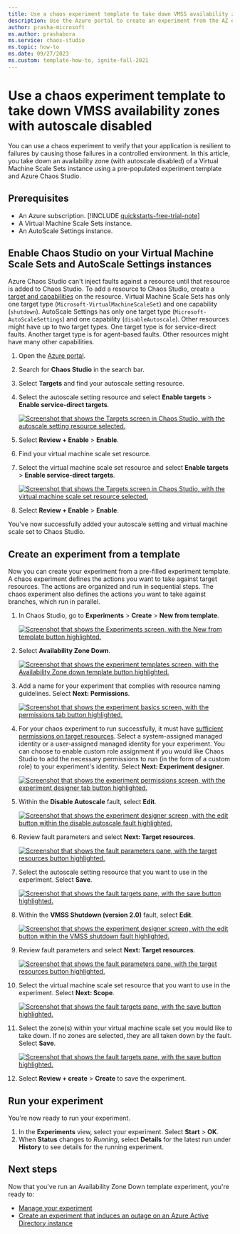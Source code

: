 ```yaml
---
title: Use a chaos experiment template to take down VMSS availability zones with autoscale disabled
description: Use the Azure portal to create an experiment from the AZ down experiment template.
author: prasha-microsoft 
ms.author: prashabora
ms.service: chaos-studio
ms.topic: how-to
ms.date: 09/27/2023
ms.custom: template-how-to, ignite-fall-2021
---
```


# Use a chaos experiment template to take down VMSS availability zones with autoscale disabled

You can use a chaos experiment to verify that your application is resilient to failures by causing those failures in a controlled environment. In this article, you take down an availability zone (with autoscale disabled) of a Virtual Machine Scale Sets instance using a pre-populated experiment template and Azure Chaos Studio.

## Prerequisites

- An Azure subscription. [!INCLUDE [quickstarts-free-trial-note](../../includes/quickstarts-free-trial-note.md)]
- A Virtual Machine Scale Sets instance.
- An AutoScale Settings instance.

## Enable Chaos Studio on your Virtual Machine Scale Sets and AutoScale Settings instances

Azure Chaos Studio can't inject faults against a resource until that resource is added to Chaos Studio. To add a resource to Chaos Studio, create a [target and capabilities](chaos-studio-targets-capabilities.md) on the resource. Virtual Machine Scale Sets has only one target type (`Microsoft-VirtualMachineScaleSet`) and one capability (`shutdown`). AutoScale Settings has only one target type (`Microsoft-AutoScaleSettings`) and one capability (`disableAutoscale`). Other resources might have up to two target types. One target type is for service-direct faults. Another target type is for agent-based faults. Other resources might have many other capabilities.

1. Open the [Azure portal](https://portal.azure.com).
1. Search for **Chaos Studio** in the search bar.
1. Select **Targets** and find your autoscale setting resource.
1. Select the autoscale setting resource and select **Enable targets** > **Enable service-direct targets**.

      [![Screenshot that shows the Targets screen in Chaos Studio, with the autoscale setting resource selected.](images/templates-azdowntargetenableone.png) ](images/templates-azdowntargetenableone.png#lightbox)
1. Select **Review + Enable** > **Enable**.
1. Find your virtual machine scale set resource.
1. Select the virtual machine scale set resource and select **Enable targets** > **Enable service-direct targets**.

      [![Screenshot that shows the Targets screen in Chaos Studio, with the virtual machine scale set resource selected.](images/templates-azdowntargetenabletwo.png) ](images/templates-azdowntargetenabletwo.png#lightbox)
1. Select **Review + Enable** > **Enable**.

You've now successfully added your autoscale setting and virtual machine scale set to Chaos Studio.

## Create an experiment from a template

Now you can create your experiment from a pre-filled experiment template. A chaos experiment defines the actions you want to take against target resources. The actions are organized and run in sequential steps. The chaos experiment also defines the actions you want to take against branches, which run in parallel.

1. In Chaos Studio, go to **Experiments** > **Create** > **New from template**.

   [![Screenshot that shows the Experiments screen, with the New from template button highlighted.](images/tutorial-aad-outage-create.png)](images/tutorial-aad-outage-create.png#lightbox)
1. Select **Availability Zone Down**.

   [![Screenshot that shows the experiment templates screen, with the Availability Zone down template button highlighted.](images/templates-azdownselection.png)](images/templates-azdownselection.png#lightbox)
1. Add a name for your experiment that complies with resource naming guidelines. Select **Next: Permissions**.

   [![Screenshot that shows the experiment basics screen, with the permissions tab button highlighted.](images/templates-azdownbasics.png)](images/templates-azdownbasics.png#lightbox)
1. For your chaos experiment to run successfully, it must have [sufficient permissions on target resources](chaos-studio-permissions-security.md). Select a system-assigned managed identity or a user-assigned managed identity for your experiment. You can choose to enable custom role assignment if you would like Chaos Studio to add the necessary permissions to run (in the form of a custom role) to your experiment's identity. Select **Next: Experiment designer**.

   [![Screenshot that shows the experiment permissions screen, with the experiment designer tab button highlighted.](images/templates-azdownpermspage.png)](images/templates-azdownpermspage.png#lightbox)
1. Within the **Disable Autoscale** fault, select **Edit**.

   [![Screenshot that shows the experiment designer screen, with the edit button within the disable autoscale fault highlighted.](images/templates-azdownfaultoneedit.png)](images/templates-azdownfaultoneedit.png#lightbox)
1. Review fault parameters and select **Next: Target resources**.

   [![Screenshot that shows the fault parameters pane, with the target resources button highlighted.](images/templates-azdownfaultonedetails.png)](images/templates-azdownfaultonedetails.png#lightbox)
1. Select the autoscale setting resource that you want to use in the experiment. Select **Save**.

   [![Screenshot that shows the fault targets pane, with the save button highlighted.](images/templates-azdownfaultonetarget.png)](images/templates-azdownfaultonetarget.png#lightbox)
1. Within the **VMSS Shutdown (version 2.0)** fault, select **Edit**.

   [![Screenshot that shows the experiment designer screen, with the edit button within the VMSS shutdown fault highlighted.](images/templates-azdownfaulttwoedit.png)](images/templates-azdownfaulttwoedit.png#lightbox)
1. Review fault parameters and select **Next: Target resources**.

   [![Screenshot that shows the fault parameters pane, with the target resources button highlighted.](images/templates-azdownfaultonedetails.png)](images/templates-azdownfaultonedetails.png#lightbox)
1. Select the virtual machine scale set resource that you want to use in the experiment. Select **Next: Scope**.

   [![Screenshot that shows the fault targets pane, with the save button highlighted.](images/templates-azdownfaulttwotarget.png)](images/templates-azdownfaulttwotarget.png#lightbox)
1. Select the zone(s) within your virtual machine scale set you would like to take down. If no zones are selected, they are all taken down by the fault. Select **Save**.

   [![Screenshot that shows the fault targets pane, with the save button highlighted.](images/templates-az-down-scope.png)](images/templates-az-down-scope.png#lightbox)
1. Select **Review + create** > **Create** to save the experiment.

## Run your experiment
You're now ready to run your experiment.

1. In the **Experiments** view, select your experiment. Select **Start** > **OK**.
1. When **Status** changes to *Running*, select **Details** for the latest run under **History** to see details for the running experiment.

## Next steps
Now that you've run an Availability Zone Down template experiment, you're ready to:
- [Manage your experiment](chaos-studio-run-experiment.md)
- [Create an experiment that induces an outage on an Azure Active Directory instance](chaos-studio-tutorial-aad-outage-portal.md)

